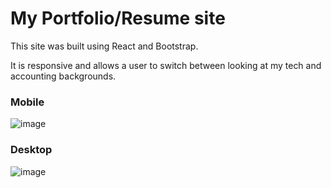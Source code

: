 # My Portfolio/Resume site

This site was built using React and Bootstrap.

It is responsive and allows a user to switch between looking at my tech and accounting backgrounds.

### Mobile
![image](/readme-assests/img/mobile.gif)

### Desktop
![image](/readme-assests/img/desktop.gif)